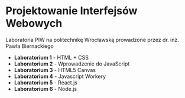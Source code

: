 # Projektowanie Interfejsów Webowych

Laboratoria PIW na politechnikę Wrocławską prowadzone przez dr. inż. Pawła Biernackiego

* **Laboratorium 1** - HTML + CSS
* **Laboratorium 2** - Wprowadzenie do JavaScript
* **Laboratorium 3** - HTML5 Canvas
* **Laboratorium 4** - Javascript Workery
* **Laboratorium 5** - React.js
* **Laboratorium 6** - Node.js
